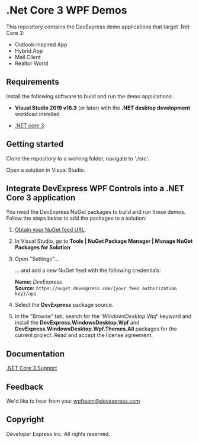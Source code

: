 # .Net Core 3 WPF Demos

This repository contains the DevExpress demo applications that target .Net Core 3:
- Outlook-Inspired App
- Hybrid App
- Mail Client
- Realtor World

## Requirements

Install the following software to build and run the demo applications:

- **Visual Studio 2019 v16.3** (or later) with the **.NET desktop development** workload installed

- [.NET core 3](https://dotnet.microsoft.com/download/dotnet-core/3.0)

## Getting started

Clone the repository to a working folder, navigate to './src'.

Open a solution in Visual Studio. 

## Integrate DevExpress WPF Controls into a .NET Core 3 application

You need the DevExpress NuGet packages to build and run these demos. Follow the steps below to add the packages to a solution:

1. [Obtain your NuGet feed URL](https://docs.devexpress.com/GeneralInformation/116042/installation/install-devexpress-controls-using-nuget-packages/obtain-your-nuget-feed-url).
2. In Visual Studio, go to **Tools | NuGet Package Manager | Manage NuGet Packages for Solution**
3. Open "Settings"...

    ... and add a new NuGet feed with the following credentials:

    **Name:** _DevExpress_  
    **Source:** `https://nuget.devexpress.com/{your feed authorization key}/api`

4. Select the **DevExpress** package source.

5. In the "Browse" tab, search for the _'WindowsDesktop.Wpf'_ keyword and install the **DevExpress.WindowsDesktop.Wpf** and **DevExpress.WindowsDesktop.Wpf.Themes.All** packages for the current project. Read and accept the license agreement. 

## Documentation

[.NET Core 3 Support](https://docs.devexpress.com/WPF/401165/dotnet-core-support)

## Feedback

We'd like to hear from you: wpfteam@devexpress.com

## Copyright

Developer Express Inc. All rights reserved.

